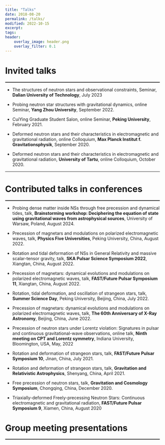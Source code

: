 ```yaml
---
title: "Talks"
date: 2018-08-20
permalink: /talks/
modified: 2022-10-15
excerpt:
tags:
header:
    overlay_image: header.png
    overlay_filter: 0.1 
---
```


# Invited talks 
<hr style="border:1px solid gray">

* The structures of neutron stars and observational constraints, Seminar, **Dalian University of Technology**, July 2023

* Probing neutron star structures with gravitational dynamics, online Seminar, **Yang Zhou University**, September 2022. 
  <!-- <a href="http://arxiv.org/abs/2109.13234" style="color: #F48FB1;">Slides</a> -->

* CuiYing Graduate Student Salon, online Seminar, **Peking University**, February 2021.
* Deformed neutron stars and their characteristics in electromagnetic and gravitational radiation, online Colloquium, **Max Planck Institut f. Gravitationsphysik**, September 2020.
* Deformed neutron stars and their characteristics in electromagnetic and gravitational radiation, **University of Tartu**, online Colloquium, October 2020.
  
---

# Contributed talks in conferences
<hr style="border:1px solid gray">

* Probing dense matter inside NSs through free precession and dynamical tides, talk, **Brainstorming workshop: Deciphering the equation of state using gravitational waves from astrophysical sources**, University of Warsaw, Poland, August 2024.

* Precession of magnetars and modulations on polarized electromagnetic waves, talk, **Physics Five Universities**, Peking University, China, August 2022.
 
* Rotation and tidal deformation of NSs in General Relativity and massive scalar-tensor gravity, talk, **SKA Pulsar Science Symposium 2022**, Xiangtan, China, August 2022.

* Precession of magnetars: dynamical evolutions and modulations on polarized electromagnetic waves, talk, **FAST/Future Pulsar Symposium 11**, Xiangtan, China, August 2022.

* Rotation, tidal deformation, and oscillation of strangeon stars, talk, **Summer Science Day**, Peking University, Beijing, China, July 2022.

* Precession of magnetars: dynamical evolutions and modulations on polarized electromagnetic waves, talk, **The 60th Anniversary of X-Ray Astronomy**, Beijing, China, June 2022.

* Precession of neutron stars under Lorentz violation: Signatures in pulsar and continuous gravitational-wave observations, online talk, **Ninth meeting on CPT and Lorentz symmetry**, Indiana University, Bloomington, USA, May, 2022

* Rotation and deformation of strangeon stars, talk, **FAST/Future Pulsar Symposium 10**, Jinan, China, July 2021.
  
* Rotation and deformation of strangeon stars, talk, **Gravitation and Relativistic Astrophysics**, Shenyang, China, April 2021.

* Free precession of neutron stars, talk, **Gravitation and Cosmology Symposium**, Chongqing, China, December 2020.

* Triaxially-deformed Freely-precessing Neutron Stars: Continuous electromagnetic and gravitational radiation, **FAST/Future Pulsar Symposium 9**, Xiamen, China, August 2020
  

# Group meeting presentations
<hr style="border:1px solid gray">